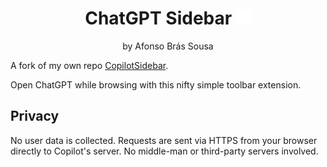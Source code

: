 <div align="center">

# ChatGPT Sidebar <img src="/etc/firefox.svg" width="24">

by Afonso Brás Sousa

</div>

A fork of my own repo [CopilotSidebar](https://github.com/abtsousa/CopilotSidebar).

Open ChatGPT while browsing with this nifty simple toolbar extension.

## Privacy

No user data is collected. Requests are sent via HTTPS from your browser directly to Copilot's server. No middle-man or third-party servers involved.
